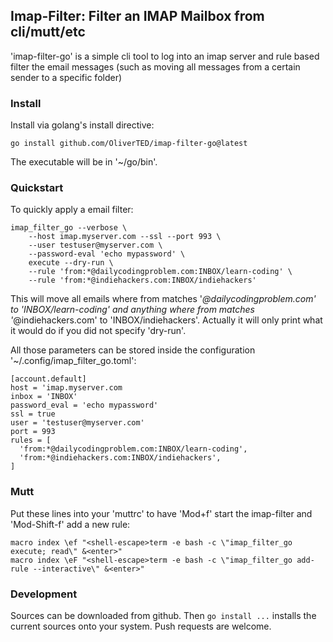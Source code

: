 ## Imap-Filter: Filter an IMAP Mailbox from cli/mutt/etc

'imap-filter-go' is a simple cli tool to log into an imap server and rule based filter the email messages (such as moving all messages from a certain sender to a specific folder)

### Install

Install via golang's install directive:

```
go install github.com/OliverTED/imap-filter-go@latest
```

The executable will be in '~/go/bin'.

### Quickstart


To quickly apply a email filter:

```
imap_filter_go --verbose \
    --host imap.myserver.com --ssl --port 993 \
    --user testuser@myserver.com \
    --password-eval 'echo mypassword' \
    execute --dry-run \
    --rule 'from:*@dailycodingproblem.com:INBOX/learn-coding' \
    --rule 'from:*@indiehackers.com:INBOX/indiehackers'
```


This will move all emails where from matches
'*@dailycodingproblem.com' to 'INBOX/learn-coding' and anything where
from matches '*@indiehackers.com' to 'INBOX/indiehackers'.  Actually
it will only print what it would do if you did not specify 'dry-run'.

All those parameters can be stored inside the configuration
'~/.config/imap_filter_go.toml':

```
[account.default]
host = 'imap.myserver.com
inbox = 'INBOX'
password_eval = 'echo mypassword'
ssl = true
user = 'testuser@myserver.com'
port = 993
rules = [
  'from:*@dailycodingproblem.com:INBOX/learn-coding',
  'from:*@indiehackers.com:INBOX/indiehackers',
]
```



### Mutt

Put these lines into your 'muttrc' to have 'Mod+f' start the imap-filter and 'Mod-Shift-f' add a new rule:

```
macro index \ef "<shell-escape>term -e bash -c \"imap_filter_go execute; read\" &<enter>"
macro index \eF "<shell-escape>term -e bash -c \"imap_filter_go add-rule --interactive\" &<enter>"
```

### Development


Sources can be downloaded from github.  Then ```go install ...``` installs the current sources onto your system.  Push requests are welcome.
